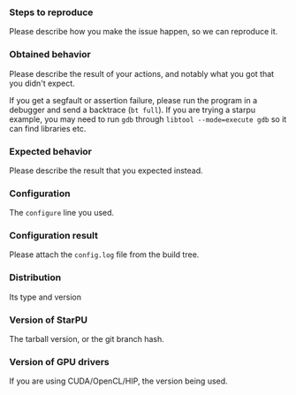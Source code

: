 ### Steps to reproduce

Please describe how you make the issue happen, so we can reproduce it.

### Obtained behavior

Please describe the result of your actions, and notably what you got that you didn't expect.

If you get a segfault or assertion failure, please run the program in a debugger and send a backtrace (`bt full`). If you are trying a starpu example, you may need to run `gdb` through `libtool --mode=execute gdb` so it can find libraries etc.

### Expected behavior

Please describe the result that you expected instead.

### Configuration

The `configure` line you used.

### Configuration result

Please attach the `config.log` file from the build tree.

### Distribution

Its type and version

### Version of StarPU

The tarball version, or the git branch hash.

### Version of GPU drivers

If you are using CUDA/OpenCL/HIP, the version being used.
